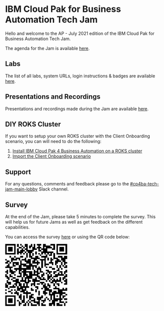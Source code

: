 # IBM Cloud Pak for Business Automation Tech Jam

Hello and welcome to the AP - July 2021 edition of the IBM Cloud Pak for Business Automation Tech Jam. 

The agenda for the Jam is available [here]().

## Labs

The list of all labs, system URLs, login instructions & badges are available [here](Labs/README.md).

## Presentations and Recordings

Presentations and recordings made during the Jam are available [here](Presentations%20%26%20Recordings/).

## DIY ROKS Cluster

If you want to setup your own ROKS cluster with the Client Onboarding scenario, you can will need to do the following:

1. [Install IBM Cloud Pak 4 Business Automation on a ROKS cluster](https://github.com/IBM/cp4ba-rapid-deployment)
2. [Import the Client Onboarding scenario](https://github.com/IBM/cp4ba-labs)

## Support

For any questions, comments and feedback please go to the [#cp4ba-tech-jam-main-lobby](https://ibm-cloudpak-partners.slack.com/archives/C023CNSELTY) Slack channel.

## Survey

At the end of the Jam, please take 5 minutes to complete the survey. This will help us for future Jams as well as get feedback on the different capabilities.

You can access the survey [here](https://www.surveymonkey.com/r/CP4BATechJam2021) or using the QR code below:

![Survey QR Code](survery-qrcode.png)

